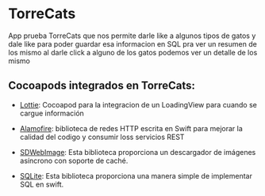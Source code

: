 # TorreCats
App prueba TorreCats que nos permite darle like a algunos tipos de gatos y dale like para poder guardar esa informacion en SQL pra ver un resumen de los mismo al darle click a alguno de los gatos podemos ver un detalle de los mismo

## Cocoapods integrados en TorreCats:

  * [Lottie](https://github.com/airbnb/lottie-ios): Cocoapod para la integracion de un 
  LoadingView para cuando se cargue información
  
  * [Alamofire](https://github.com/Alamofire/Alamofire): biblioteca de redes HTTP escrita en 
  Swift para mejorar la calidad del codigo
  y consumir loss servicios REST
  
  * [SDWebImage](https://github.com/SDWebImage/SDWebImage): Esta biblioteca proporciona un 
  descargador de imágenes asíncrono con soporte de caché.

* [SQLite](https://github.com/stephencelis/SQLite.swift): Esta biblioteca proporciona una manera simple de implementar SQL en swift.
